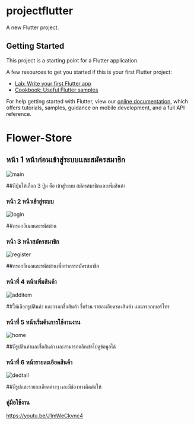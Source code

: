 # projectflutter

A new Flutter project.

## Getting Started

This project is a starting point for a Flutter application.

A few resources to get you started if this is your first Flutter project:

- [Lab: Write your first Flutter app](https://flutter.dev/docs/get-started/codelab)
- [Cookbook: Useful Flutter samples](https://flutter.dev/docs/cookbook)

For help getting started with Flutter, view our
[online documentation](https://flutter.dev/docs), which offers tutorials,
samples, guidance on mobile development, and a full API reference.

# Flower-Store
## หน้า 1 หน้าก่อนเข้าสู่ระบบเเละสมัครสมาชิก

![main](https://user-images.githubusercontent.com/55925378/97940512-4394a300-1db6-11eb-8451-472b0ba20c32.PNG)

##มีปุ่มให้เลือก 3 ปู่ม คือ เข้าสู่ระบบ สมัครสมาชิกเเละเพิ่มสินค้า

### หน้า 2 หน้าเข้าสู่ระบบ

![login](https://user-images.githubusercontent.com/55925378/97944474-62e00000-1db7-11eb-9d13-6bc435745963.PNG)

##กรอกอีเมลเเละรหัสผ่าน

### หน้า 3 หน้าสมัครสมาชิก

![register](https://user-images.githubusercontent.com/55925378/97944505-70958580-1db7-11eb-9d1a-8080ed8efece.PNG)

##กรอกอีเมลเเละรหัสผ่านเพื่อทำการสมัครสมาชิก

### หน้าที่ 4 หน้าเพิ่มสินค้า

![additem](https://user-images.githubusercontent.com/55925378/97944546-8efb8100-1db7-11eb-8234-085688643b6f.PNG)

##ให้เลือกรูปสินค้า เเละกรอกชื่อสินค้า ชื่อร้าน รายละเอียดของสินค้า เเละกรอกเบอร์โทร

### หน้าที่ 5 หน้าเริ่มต้นการใช้งานงาน

![home](https://user-images.githubusercontent.com/55925378/97944597-a8043200-1db7-11eb-932b-be7c2e5e43d8.PNG)

##มีรูปสินค้าเเละชื่อสินค้า เเละสามารถคลิกเข้าไปดูข้อมูลได้

### หน้าที่ 6 หน้ารายละเอียดสินค้า

![dedtail](https://user-images.githubusercontent.com/55925378/97944620-b3575d80-1db7-11eb-9484-26dd0762850d.PNG)

##มีรูปเเละรายละเอียดต่างๆ เเละมีช่องทางติดต่อให้

### คู่มือใช้งาน

https://youtu.be/J1mWeCkvnc4

